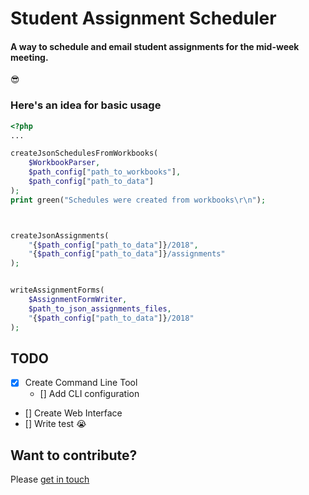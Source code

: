 # Student Assignment Scheduler

#### A way to schedule and email student assignments for the mid-week meeting.

:sunglasses:

### Here's an idea for basic usage
```php
<?php
...

createJsonSchedulesFromWorkbooks(
    $WorkbookParser,
    $path_config["path_to_workbooks"],
    $path_config["path_to_data"]
);
print green("Schedules were created from workbooks\r\n");



createJsonAssignments(
    "{$path_config["path_to_data"]}/2018",
    "{$path_config["path_to_data"]}/assignments"
);


writeAssignmentForms(
    $AssignmentFormWriter,
    $path_to_json_assignments_files,
    "{$path_config["path_to_data"]}/2018"
);

```

## TODO
- [x] Create Command Line Tool
    - [] Add CLI configuration
- [] Create Web Interface
- [] Write test :sob:


## Want to contribute?

Please [get in touch](e.fortmeyer01@gmail.com)
